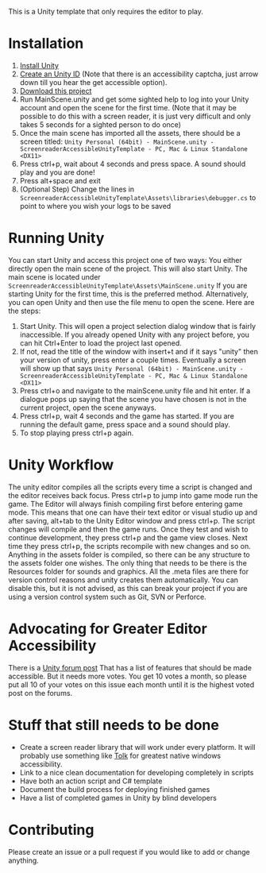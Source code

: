 This is a Unity template that only requires the editor to play.

# Installation
1. [Install Unity]( <https://store.unity.com/download?ref=personal>)
2. [Create an Unity ID]( <https://id.unity.com/en/conversations/a5947373-c6dd-4d10-807e-7eabee1af0db007f?view=register>)
(Note that there is an accessibility captcha, just arrow down till you hear the get accessible option).
3. [Download this project](https://github.com/frastlin/ScreenreaderAccessibleUnityTemplate/archive/master.zip)
4. Run MainScene.unity and get some sighted help to log into your Unity account and open the scene for the first time. (Note that it may be possible to do this with a screen reader, it is just very difficult and only takes 5 seconds for a sighted person to do once)
5. Once the main scene has imported all the assets, there should be a screen titled: `Unity Personal (64bit) - MainScene.unity - ScreenreaderAccessibleUnityTemplate - PC, Mac & Linux Standalone <DX11>`
6. Press ctrl+p, wait about 4 seconds and press space. A sound should play and you are done!
7. Press alt+space and exit
8. (Optional Step) Change the lines in `ScreenreaderAccessibleUnityTemplate\Assets\libraries\debugger.cs` to point to where you wish your logs to be saved

# Running Unity
You can start Unity and access this project one of two ways:
You either directly open the main scene of the project. This will also start Unity. The main scene is located under `ScreenreaderAccessibleUnityTemplate\Assets\MainScene.unity`
If you are starting Unity for the first time, this is the preferred method.
Alternatively, you can open Unity and then use the file menu to open the scene. 
Here are the steps:
1. Start Unity. This will open a project selection dialog window that is fairly inaccessible. If you already opened Unity with any project before, you can hit Ctrl+Enter to load the project last opened.
2. If not, read the title of the window with insert+t and if it says "unity" then your version of unity, press enter a couple times. Eventually a screen will show up that says `Unity Personal (64bit) - MainScene.unity - ScreenreaderAccessibleUnityTemplate - PC, Mac & Linux Standalone <DX11>`
3. Press ctrl+o and navigate to the mainScene.unity file and hit enter. If a dialogue pops up saying that the scene you have chosen is not in the current project, open the scene anyways.
4. Press ctrl+p, wait 4 seconds and the game has started. If you are running the default game, press space and a sound should play.
5. To stop playing press ctrl+p again.

# Unity Workflow
The unity editor compiles all the scripts every time a script is changed and the editor receives back focus. Press ctrl+p to jump into game mode run the game. The Editor will always finish compiling first before entering game mode. This means that one can have their text editor or visual studio up and after saving, alt+tab to the Unity Editor window and press ctrl+p. The script changes will compile and then the game runs. Once they test and wish to continue development, they press ctrl+p and the game view closes. Next time they press ctrl+p, the scripts recompile with new changes and so on.
Anything in the assets folder is compiled, so there can be any structure to the assets folder one wishes. The only thing that needs to be there is the Resources folder for sounds and graphics.
All the .meta files are there for version control reasons and unity creates them automatically. You can disable this, but it is not advised, as this can break your project if you are using a version control system such as Git, SVN or Perforce.

# Advocating for Greater Editor Accessibility
There is a
[Unity forum post]( <https://feedback.unity3d.com/suggestions/screen-reader-accessibility>)
That has a list of features that should be made accessible. But it needs more votes. You get 10 votes a month, so please put all 10 of your votes on this issue each month until it is the highest voted post on the forums.

# Stuff that still needs to be done
* Create a screen reader library that will work under every platform. It will probably use something like [Tolk]( <https://github.com/dkager/tolk>) for greatest native windows accessibility.
* Link to a nice clean documentation for developing completely in scripts
* Have both an action script and C# template
* Document the build process for deploying finished games
* Have a list of completed games in Unity by blind developers

# Contributing
Please create an issue or a pull request if you would like to add or change anything.


